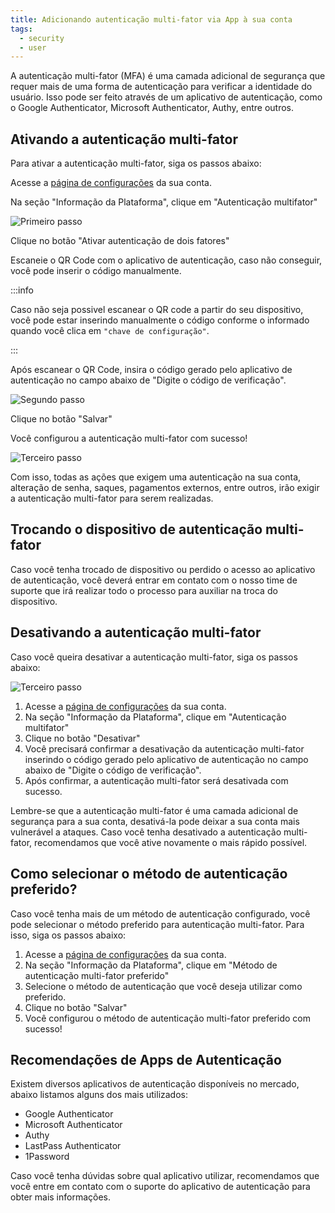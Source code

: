```yaml
---
title: Adicionando autenticação multi-fator via App à sua conta
tags:
  - security
  - user
---
```


A autenticação multi-fator (MFA) é uma camada adicional de segurança que requer
mais de uma forma de autenticação para verificar a identidade do usuário. Isso pode ser
feito através de um aplicativo de autenticação, como o Google Authenticator, Microsoft Authenticator,
Authy, entre outros.

## Ativando a autenticação multi-fator

Para ativar a autenticação multi-fator, siga os passos abaixo:

Acesse a [página de configurações](https://app.woovi.com.br/home/me/account/edit) da sua conta.

Na seção "Informação da Plataforma", clique em "Autenticação multifator"

![Primeiro passo](./__assets__/security-user-mfa-first-step.png)

Clique no botão "Ativar autenticação de dois fatores"

Escaneie o QR Code com o aplicativo de autenticação, caso não conseguir, você pode inserir o código manualmente.

:::info

Caso não seja possivel escanear o QR code a partir do seu dispositivo, você pode estar
inserindo manualmente o código conforme o informado quando você clica em `"chave de configuração"`.

:::

Após escanear o QR Code, insira o código gerado pelo aplicativo de autenticação no campo abaixo de "Digite o código de verificação".

![Segundo passo](./__assets__/security-user-mfa-second-step.png)

Clique no botão "Salvar"

Você configurou a autenticação multi-fator com sucesso!

![Terceiro passo](./__assets__/security-user-mfa-third-step.png)

Com isso, todas as ações que exigem uma autenticação na sua conta, alteração de senha,
saques, pagamentos externos, entre outros, irão exigir a autenticação multi-fator para serem realizadas.

## Trocando o dispositivo de autenticação multi-fator

Caso você tenha trocado de dispositivo ou perdido o acesso ao aplicativo de autenticação,
você deverá entrar em contato com o nosso time de suporte que irá realizar todo o processo
para auxiliar na troca do dispositivo.

## Desativando a autenticação multi-fator

Caso você queira desativar a autenticação multi-fator, siga os passos abaixo:

![Terceiro passo](./__assets__/security-user-mfa-third-step.png)

1. Acesse a [página de configurações](https://app.woovi.com.br/home/me/account/edit) da sua conta.
2. Na seção "Informação da Plataforma", clique em "Autenticação multifator"
3. Clique no botão "Desativar"
4. Você precisará confirmar a desativação da autenticação multi-fator inserindo o código gerado pelo aplicativo de autenticação no campo abaixo de "Digite o código de verificação".
5. Após confirmar, a autenticação multi-fator será desativada com sucesso.

Lembre-se que a autenticação multi-fator é uma camada adicional de segurança para a sua conta,
desativá-la pode deixar a sua conta mais vulnerável a ataques. Caso você tenha desativado a
autenticação multi-fator, recomendamos que você ative novamente o mais rápido possível.

## Como selecionar o método de autenticação preferido?

Caso você tenha mais de um método de autenticação configurado, você pode selecionar o método
preferido para autenticação multi-fator. Para isso, siga os passos abaixo:

1. Acesse a [página de configurações](https://app.woovi.com.br/home/me/account/edit) da sua conta.
2. Na seção "Informação da Plataforma", clique em "Método de autenticação multi-fator preferido"
3. Selecione o método de autenticação que você deseja utilizar como preferido.
4. Clique no botão "Salvar"
5. Você configurou o método de autenticação multi-fator preferido com sucesso!

## Recomendações de Apps de Autenticação

Existem diversos aplicativos de autenticação disponíveis no mercado, abaixo listamos alguns
dos mais utilizados:

- Google Authenticator
- Microsoft Authenticator
- Authy
- LastPass Authenticator
- 1Password

Caso você tenha dúvidas sobre qual aplicativo utilizar, recomendamos que você entre em contato
com o suporte do aplicativo de autenticação para obter mais informações.
